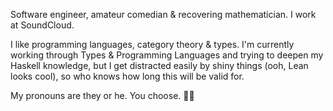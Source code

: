 Software engineer, amateur comedian & recovering mathematician. I work at SoundCloud.

I like programming languages, category theory & types. I'm currently working through Types & Programming Languages and trying to deepen my Haskell knowledge, but I get distracted easily by shiny things (ooh, Lean looks cool), so who knows how long this will be valid for.

My pronouns are they or he. You choose. 💁‍♀️

